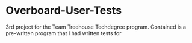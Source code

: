 # Overboard-User-Tests

3rd project for the Team Treehouse Techdegree program. Contained is a pre-written program that I had written tests for
